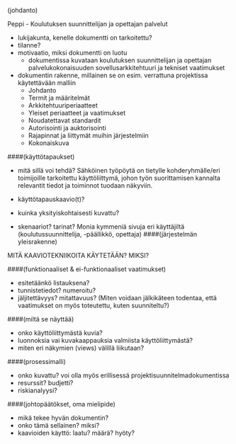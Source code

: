 

(johdanto)

Peppi - Koulutuksen suunnittelijan ja 
opettajan palvelut 

* lukijakunta, kenelle dokumentti on tarkoitettu?
* tilanne?
* motivaatio, miksi dokumentti on luotu 
	- dokumentissa kuvataan koulutuksen suunnittelijan ja opettajan 
	  palvelukokonaisuuden sovellusarkkitehtuuri ja tekniset vaatimukset
* dokumentin rakenne, millainen se on esim. verrattuna projektissa käytettävään malliin
	- Johdanto
	- Termit ja määritelmät
	- Arkkitehtuuriperiaatteet
	- Yleiset periaatteet ja vaatimukset 
	- Noudatettavat standardit
	- Autorisointi ja auktorisointi
	- Rajapinnat ja liittymät muihin järjestelmiin
	- Kokonaiskuva
	
	

####(käyttötapaukset)

* mitä sillä voi tehdä?
Sähköinen työpöytä on tietylle kohderyhmälle/eri toimijoille tarkoitettu
käyttöliittymä, johon työn suorittamisen kannalta relevantit tiedot ja toiminnot tuodaan
näkyviin.
* käyttötapauskaavio(t)?

* kuinka yksityiskohtaisesti kuvattu?

* skenaariot? tarinat?
	Monia kymmeniä sivuja eri käyttäjiltä (koulutussuunnittelija, -päällikkö, opettaja)
####(järjestelmän yleisrakenne)

MITÄ KAAVIOTEKNIIKOITA KÄYTETÄÄN? MIKSI?

####(funktionaaliset & ei-funktionaaliset vaatimukset)

* esitetäänkö listauksena?
* tunnistetiedot? numeroitu?
* jäljitettävyys? mitattavuus? (Miten voidaan jälkikäteen todentaa, että vaatimukset on myös toteutettu, kuten suunniteltu?)

####(miltä se näyttää)

* onko käyttöliittymästä kuvia?
* luonnoksia vai kuvakaappauksia valmiista käyttöliittymästä?
* miten eri näkymien (views) välillä liikutaan?

####(prosessimalli)

* onko kuvattu? voi olla myös erillisessä projektisuunnitelmadokumentissa
* resurssit? budjetti?
* riskianalyysi?

####(johtopäätökset, oma mielipide)

* mikä tekee hyvän dokumentin?
* onko tämä sellainen? miksi?
* kaavioiden käyttö: laatu? määrä? hyöty?